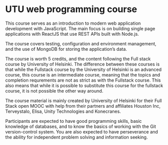 # UTU web programming course

This course serves as an introduction to modern web application development with JavaScript. The main focus is on building single page applications with ReactJS that use REST APIs built with Node.js.

The course covers testing, configuration and environment management, and the use of MongoDB for storing the application’s data.

The course is worth 5 credits, and the content following the Full stack course by University of Helsinki. The difference between these courses is that while the Fullstack course by the University of Helsinki is an advanced course, this course is an intermediate course, meaning that the topics and completion requrements are not as strict as with the Fullstack course. This also means that while it is possible to substitute this course for the fullstack course, it is not possible the other way around.

The course material is mainly created by University of Helsinki for their Full Stack open MOOC with help from their partners and affiliates Houston Inc, Terveystalo, Elisa, Unity Technologies and Konecranes.

Participants are expected to have good programming skills, basic knowledge of databases, and to know the basics of working with the Git version-control system. You are also expected to have perseverance and the ability for independent problem solving and information seeking.

